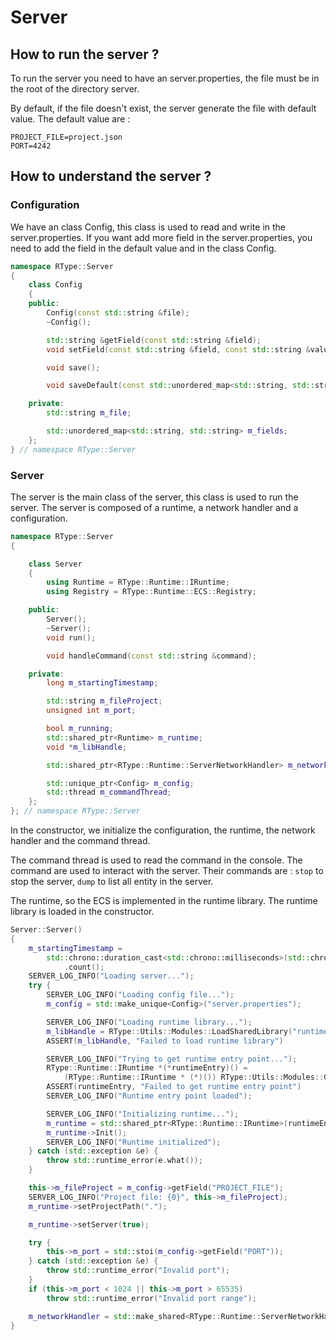 # Server

## How to run the server ?

To run the server you need to have an server.properties, the file must be in the root of the directory server.

By default, if the file doesn't exist, the server generate the file with default value. The default value are :

```properties
PROJECT_FILE=project.json
PORT=4242
```

## How to understand the server ?

### Configuration

We have an class Config, this class is used to read and write in the server.properties. If you want add more field in the server.properties, you need to add the field in the default value and in the class Config.

```C++
namespace RType::Server
{
    class Config
    {
    public:
        Config(const std::string &file);
        ~Config();

        std::string &getField(const std::string &field);
        void setField(const std::string &field, const std::string &value);

        void save();

        void saveDefault(const std::unordered_map<std::string, std::string> &fields);

    private:
        std::string m_file;

        std::unordered_map<std::string, std::string> m_fields;
    };
} // namespace RType::Server
```

### Server

The server is the main class of the server, this class is used to run the server. The server is composed of a runtime, a network handler and a configuration.

```C++
namespace RType::Server
{

    class Server
    {
        using Runtime = RType::Runtime::IRuntime;
        using Registry = RType::Runtime::ECS::Registry;

    public:
        Server();
        ~Server();
        void run();

        void handleCommand(const std::string &command);

    private:
        long m_startingTimestamp;

        std::string m_fileProject;
        unsigned int m_port;

        bool m_running;
        std::shared_ptr<Runtime> m_runtime;
        void *m_libHandle;

        std::shared_ptr<RType::Runtime::ServerNetworkHandler> m_networkHandler;

        std::unique_ptr<Config> m_config;
        std::thread m_commandThread;
    };
}; // namespace RType::Server
```

In the constructor, we initialize the configuration, the runtime, the network handler and the command thread.

The command thread is used to read the command in the console. The command are used to interact with the server. Their commands are : `stop` to stop the server, `dump` to list all entity in the server.

The runtime, so the ECS is implemented in the runtime library. The runtime library is loaded in the constructor.

```C++
Server::Server()
{
    m_startingTimestamp =
        std::chrono::duration_cast<std::chrono::milliseconds>(std::chrono::system_clock::now().time_since_epoch())
            .count();
    SERVER_LOG_INFO("Loading server...");
    try {
        SERVER_LOG_INFO("Loading config file...");
        m_config = std::make_unique<Config>("server.properties");

        SERVER_LOG_INFO("Loading runtime library...");
        m_libHandle = RType::Utils::Modules::LoadSharedLibrary("runtime");
        ASSERT(m_libHandle, "Failed to load runtime library")

        SERVER_LOG_INFO("Trying to get runtime entry point...");
        RType::Runtime::IRuntime *(*runtimeEntry)() =
            (RType::Runtime::IRuntime * (*)()) RType::Utils::Modules::GetFunction(m_libHandle, "RuntimeEntry");
        ASSERT(runtimeEntry, "Failed to get runtime entry point")
        SERVER_LOG_INFO("Runtime entry point loaded");

        SERVER_LOG_INFO("Initializing runtime...");
        m_runtime = std::shared_ptr<RType::Runtime::IRuntime>(runtimeEntry());
        m_runtime->Init();
        SERVER_LOG_INFO("Runtime initialized");
    } catch (std::exception &e) {
        throw std::runtime_error(e.what());
    }

    this->m_fileProject = m_config->getField("PROJECT_FILE");
    SERVER_LOG_INFO("Project file: {0}", this->m_fileProject);
    m_runtime->setProjectPath(".");

    m_runtime->setServer(true);

    try {
        this->m_port = std::stoi(m_config->getField("PORT"));
    } catch (std::exception &e) {
        throw std::runtime_error("Invalid port");
    }
    if (this->m_port < 1024 || this->m_port > 65535)
        throw std::runtime_error("Invalid port range");

    m_networkHandler = std::make_shared<RType::Runtime::ServerNetworkHandler>(m_runtime);
}
```
